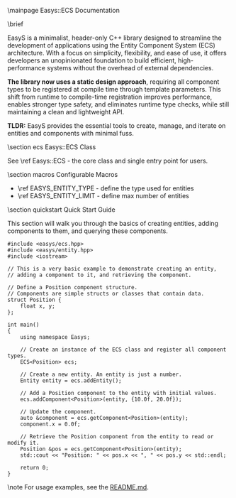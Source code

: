 \mainpage Easys::ECS Documentation

\brief

EasyS is a minimalist, header-only C++ library designed to streamline the development of applications using the Entity Component System (ECS) architecture. With a focus on simplicity, flexibility, and ease of use, it offers developers an unopinionated foundation to build efficient, high-performance systems without the overhead of external dependencies.

**The library now uses a static design approach**, requiring all component types to be registered at compile time through template parameters. This shift from runtime to compile-time registration improves performance, enables stronger type safety, and eliminates runtime type checks, while still maintaining a clean and lightweight API.

**TLDR:** EasyS provides the essential tools to create, manage, and iterate on entities and components with minimal fuss.

\section ecs Easys::ECS Class

See \ref Easys::ECS - the core class and single entry point for users.

\section macros Configurable Macros

- \ref EASYS_ENTITY_TYPE - define the type used for entities
- \ref EASYS_ENTITY_LIMIT - define max number of entities

\section quickstart Quick Start Guide

This section will walk you through the basics of creating entities, adding components to them, and querying these components.

```
#include <easys/ecs.hpp>
#include <easys/entity.hpp>
#include <iostream>

// This is a very basic example to demonstrate creating an entity,
// adding a component to it, and retrieving the component.

// Define a Position component structure.
// Components are simple structs or classes that contain data.
struct Position {
	float x, y;
};

int main()
{
	using namespace Easys;
  
	// Create an instance of the ECS class and register all component types.
	ECS<Position> ecs;

	// Create a new entity. An entity is just a number.
	Entity entity = ecs.addEntity();

	// Add a Position component to the entity with initial values.
	ecs.addComponent<Position>(entity, {10.0f, 20.0f});

	// Update the component.
	auto &component = ecs.getComponent<Position>(entity);
	component.x = 0.0f;

	// Retrieve the Position component from the entity to read or modify it.
	Position &pos = ecs.getComponent<Position>(entity);
	std::cout << "Position: " << pos.x << ", " << pos.y << std::endl;

	return 0;
}
```

\note For usage examples, see the [README.md](https://github.com/raphaelmayer/easys/blob/master/README.md).
